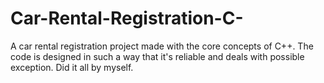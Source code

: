 # Car-Rental-Registration-C-
A car rental registration project made with the core concepts of C++. The code is designed in such a way that it's reliable and deals with possible exception. Did it all by myself.
